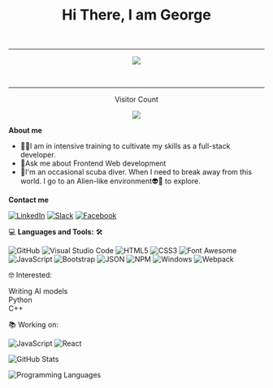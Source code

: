 
<h1 align = "center"> Hi There, I am George </h1>
<br>
<hr>

<p align = "center"><img src="./assets/Banner2.svg"></p>
<br>
<hr>
<p align = "center">Visitor Count</p>
<p align = "center"><img src="https://profile-counter.glitch.me/George7h/count.svg" /></p>

**About me**

 - 🧑‍🎓I am in intensive training to cultivate my skills as a full-stack developer.
 - 🎨Ask me about Frontend Web development 
 - 🌊I'm an occasional scuba diver. When I need to break away from this world. I go to an Alien-like environment👽🐙 to explore.

**Contact me**

<a href="https://linkedin.com/in/george-hamman-95b98224b">![LinkedIn](https://img.shields.io/badge/linkedin-%230077B5.svg?style=for-the-badge&logo=linkedin&logoColor=white)</a>
<a href="#">![Slack](https://img.shields.io/badge/Slack-4A154B?style=for-the-badge&logo=slack&logoColor=white)</a>
<a href="#">![Facebook](https://img.shields.io/badge/Facebook-%231877F2.svg?style=for-the-badge&logo=Facebook&logoColor=white)</a>

💻 **Languages and Tools:** 🛠️<br>

![GitHub](https://img.shields.io/badge/-GitHub-000000?style=flat&logo=github&logoColor=000000&labelColor=ffffff)
![Visual Studio Code](https://img.shields.io/badge/-VSCode-000000?style=flat&logo=visual-studio-code&labelColor=007ACC)
![HTML5](https://img.shields.io/badge/-HTML5-000000?style=flat&logo=html5&logoColor=ffffff&labelColor=E34F26)
![CSS3](https://img.shields.io/badge/-CSS3-000000?style=flat&logo=css3&logoColor=ffffff&labelColor=1572B6) 
![Font Awesome](https://img.shields.io/badge/-font%20awesome-000000?style=flat&logo=font-awesome&logoColor=339AF0&labelColor=ffffff)
![JavaScript](https://img.shields.io/badge/-JavaScript-000000?style=flat&logo=javascript)
![Bootstrap](https://img.shields.io/badge/-Bootstrap-000000?style=flat&logo=bootstrap&logoColor=ffffff&labelColor=563D7C)
![JSON](https://img.shields.io/badge/-JSON-000000?style=flat&logo=JSON&logoColor=000000&labelColor=ffffff)
![NPM](https://img.shields.io/badge/-npm-000000?style=flat&logo=npm&labelColor=ffffff)
![Windows](https://img.shields.io/badge/-Windows-000000?style=flat&logo=windows&logoColor=ffffff&labelColor=0078D6)
![Webpack](https://img.shields.io/badge/webpack-%238DD6F9.svg?style=for-the-badge&logo=webpack&logoColor=black)

🤓 Interested:<br>

Writing AI models<br>
Python<br>
C++<br>

📚 Working on:

![JavaScript](https://img.shields.io/badge/-JavaScript-000000?style=flat&logo=javascript)
![React](https://img.shields.io/badge/-React-000000?style=flat&logo=react)



![GitHub Stats](https://github-readme-stats.vercel.app/api?username=George7h&theme=radical)

![Programming Languages](https://github-readme-stats.vercel.app/api/top-langs?username=George7h&show_icons=true&locale=en&layout=compact)
